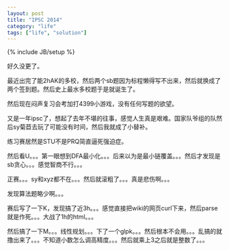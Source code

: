 ```yaml
---
layout: post
title: "IPSC 2014"
category: "life"
tags: ["life", "solution"]
---
```

{% include JB/setup %}

好久没更了。

最近出完了能2hAK的多校，然后两个sb题因为标程懒得写不出来，然后就换成了两个签到题。然后史上最水多校题于是就诞生了。

然后现在闷声复习会考加打4399小游戏，没有任何写题的欲望。

又是一年ipsc了，想起了去年不堪的往事，感觉人生真是艰难。国家队爷组的队然后sy菊苣去玩了可能没有时间，然后我就成了小替补。

练习赛居然是STU不是PRQ简直逼死强迫症。

然后看U。。。第一眼想到DFA最小化。。。后来以为是最小链覆盖。。。然后才发现是sb贪心。。。感觉智商不行。。。

正赛。。。sy和xyz都不在。。。然后就滚粗了。。。真是悲伤啊。。。

发现算法题略少啊。。。

赛后写了一下K，发现搞了近3h。。。感觉直接把wiki的网页curl下来，然后parse就是作死。。。大战了1h的html。。。

然后搞了一下M。。。线性规划。。。下了一个glpk。。。然后根本不会用。。。乱搞的就撸出来了。。。不知道小数怎么调高精度。。。然后就乘上3之后就是整数了。。。